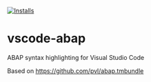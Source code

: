[![Installs](https://vsmarketplacebadge.apphb.com/installs/larshp.vscode-abap.svg)](https://marketplace.visualstudio.com/items?itemName=larshp.vscode-abap)

# vscode-abap
ABAP syntax highlighting for Visual Studio Code

Based on https://github.com/pvl/abap.tmbundle
